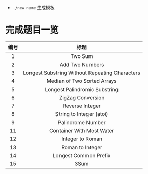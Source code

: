 * `./new name` 生成模板

# 完成题目一览

|编号|标题|
|:-:|:-:|
|1|Two Sum|
|2|Add Two Numbers|
|3|Longest Substring Without Repeating Characters|
|4|Median of Two Sorted Arrays|
|5|Longest Palindromic Substring|
|6|ZigZag Conversion|
|7|Reverse Integer|
|8|String to Integer (atoi)|
|9|Palindrome Number|
|11|Container With Most Water|
|12|Integer to Roman|
|13|Roman to Integer|
|14|Longest Common Prefix|
|15|3Sum|